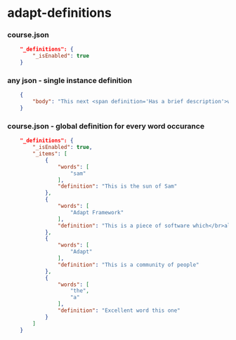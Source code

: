 # adapt-definitions

### course.json
```json
    "_definitions": {
        "_isEnabled": true
    }
```

### any json - single instance definition
```json
    {
        "body": "This next <span definition='Has a brief description'>word</span>"
    }
```

### course.json - global definition for every word occurance
```json
    "_definitions": {
        "_isEnabled": true,
        "_items": [
            {
                "words": [
                    "sam"
                ],
                "definition": "This is the sun of Sam"
            },
            {
                "words": [
                    "Adapt Framework"
                ],
                "definition": "This is a piece of software which</br>allows you to create e-learning."
            },
            {
                "words": [
                    "Adapt"
                ],
                "definition": "This is a community of people"
            },
            {
                "words": [
                    "the",
                    "a"
                ],
                "definition": "Excellent word this one"
            }
        ]
    }
```


